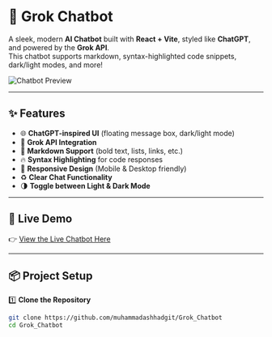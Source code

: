 # 🤖 Grok Chatbot

A sleek, modern **AI Chatbot** built with **React + Vite**, styled like **ChatGPT**, and powered by the **Grok API**.  
This chatbot supports markdown, syntax-highlighted code snippets, dark/light modes, and more!

![Chatbot Preview](https://via.placeholder.com/800x400?text=Grok+Chatbot+UI+Preview)

---

## ✨ **Features**

- 🌐 **ChatGPT-inspired UI** (floating message box, dark/light mode)  
- 🤖 **Grok API Integration**  
- 💬 **Markdown Support** (bold text, lists, links, etc.)  
- 🔥 **Syntax Highlighting** for code responses  
- 🎨 **Responsive Design** (Mobile & Desktop friendly)  
- ♻️ **Clear Chat Functionality**  
- 🌗 **Toggle between Light & Dark Mode**  

---

## 🚀 **Live Demo**

👉 [View the Live Chatbot Here](https://mdchatbotpreview.netlify.app/)  

---

## 📦 **Project Setup**

1️⃣ **Clone the Repository**  
```bash
git clone https://github.com/muhammadashhadgit/Grok_Chatbot
cd Grok_Chatbot